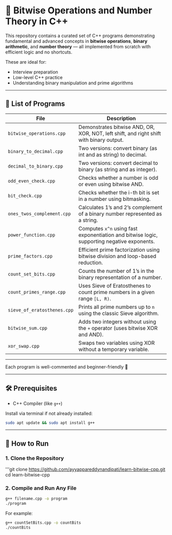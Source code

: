 # 🔢 Bitwise Operations and Number Theory in C++

This repository contains a curated set of C++ programs demonstrating fundamental and advanced concepts in **bitwise operations**, **binary arithmetic**, and **number theory** — all implemented from scratch with efficient logic and no shortcuts.

These are ideal for:
- Interview preparation
- Low-level C++ practice
- Understanding binary manipulation and prime algorithms

---

## 📁 List of Programs

| File | Description |
|------|-------------|
| `bitwise_operations.cpp` | Demonstrates bitwise AND, OR, XOR, NOT, left shift, and right shift with binary output. |
| `binary_to_decimal.cpp` | Two versions: convert binary (as int and as string) to decimal. |
| `decimal_to_binary.cpp` | Two versions: convert decimal to binary (as string and as integer). |
| `odd_even_check.cpp` | Checks whether a number is odd or even using bitwise AND. |
| `bit_check.cpp` | Checks whether the i-th bit is set in a number using bitmasking. |
| `ones_twos_complement.cpp` | Calculates 1’s and 2’s complement of a binary number represented as a string. |
| `power_function.cpp` | Computes `x^n` using fast exponentiation and bitwise logic, supporting negative exponents. |
| `prime_factors.cpp` | Efficient prime factorization using bitwise division and loop-based reduction. |
| `count_set_bits.cpp` | Counts the number of 1’s in the binary representation of a number. |
| `count_primes_range.cpp` | Uses Sieve of Eratosthenes to count prime numbers in a given range `[L, R)`. |
| `sieve_of_eratosthenes.cpp` | Prints all prime numbers up to `n` using the classic Sieve algorithm. |
| `bitwise_sum.cpp` | Adds two integers without using the `+` operator (uses bitwise XOR and AND). |
| `xor_swap.cpp` | Swaps two variables using XOR without a temporary variable. |

---

Each program is well-commented and beginner-friendly 🚀

---

## 🛠️ Prerequisites

* C++ Compiler (like `g++`)

Install via terminal if not already installed:

```bash
sudo apt update && sudo apt install g++
```

---

## 🚀 How to Run

### 1. **Clone the Repository**
'''git clone https://github.com/ayyappareddynandipati/learn-bitwise-cpp.git
cd learn-bitwise-cpp


### 2. **Compile and Run Any File**

```bash
g++ filename.cpp -o program
./program
```

For example:

```bash
g++ countSetBits.cpp -o countBits
./countBits
```

